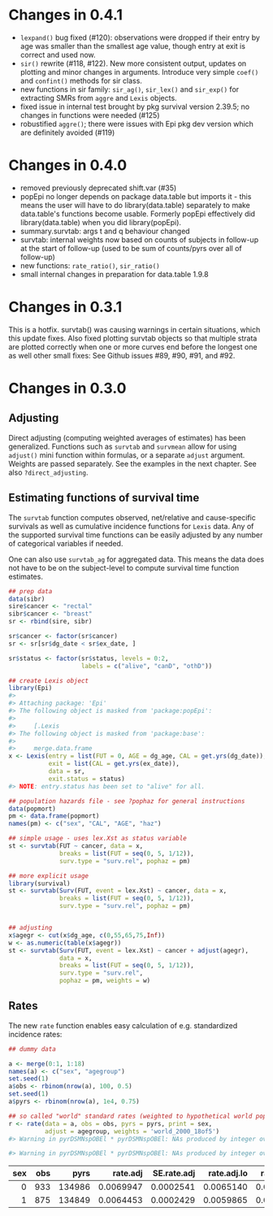 Changes in 0.4.1
================

-   `lexpand()` bug fixed (\#120): observations were dropped if their entry by age was smaller than the smallest age value, though entry at exit is correct and used now.
-   `sir()` rewrite (\#118, \#122). New more consistent output, updates on plotting and minor changes in arguments. Introduce very simple `coef()` and `confint()` methods for sir class.
-   new functions in sir family: `sir_ag()`, `sir_lex()` and `sir_exp()` for extracting SMRs from `aggre` and `Lexis` objects.
-   fixed issue in internal test brought by pkg survival version 2.39.5; no changes in functions were needed (\#125)
-   robustified `aggre()`; there were issues with Epi pkg dev version which are definitely avoided (\#119)

Changes in 0.4.0
================

-   removed previously deprecated shift.var (\#35)
-   popEpi no longer depends on package data.table but imports it - this means the user will have to do library(data.table) separately to make data.table's functions become usable. Formerly popEpi effectively did library(data.table) when you did library(popEpi).
-   summary.survtab: args t and q behaviour changed
-   survtab: internal weights now based on counts of subjects in follow-up at the start of follow-up (used to be sum of counts/pyrs over all of follow-up)
-   new functions: `rate_ratio()`, `sir_ratio()`
-   small internal changes in preparation for data.table 1.9.8

Changes in 0.3.1
================

This is a hotfix. survtab() was causing warnings in certain situations, which this update fixes. Also fixed plotting survtab objects so that multiple strata are plotted correctly when one or more curves end before the longest one as well other small fixes: See Github issues \#89, \#90, \#91, and \#92.

Changes in 0.3.0
================

Adjusting
---------

Direct adjusting (computing weighted averages of estimates) has been generalized. Functions such as `survtab` and `survmean` allow for using `adjust()` mini function within formulas, or a separate `adjust` argument. Weights are passed separately. See the examples in the next chapter. See also `?direct_adjusting`.

Estimating functions of survival time
-------------------------------------

The `survtab` function computes observed, net/relative and cause-specific survivals as well as cumulative incidence functions for `Lexis` data. Any of the supported survival time functions can be easily adjusted by any number of categorical variables if needed.

One can also use `survtab_ag` for aggregated data. This means the data does not have to be on the subject-level to compute survival time function estimates.

``` r
## prep data
data(sibr)
sire$cancer <- "rectal"
sibr$cancer <- "breast"
sr <- rbind(sire, sibr)

sr$cancer <- factor(sr$cancer)
sr <- sr[sr$dg_date < sr$ex_date, ]

sr$status <- factor(sr$status, levels = 0:2, 
                    labels = c("alive", "canD", "othD"))

## create Lexis object
library(Epi)
#> 
#> Attaching package: 'Epi'
#> The following object is masked from 'package:popEpi':
#> 
#>     [.Lexis
#> The following object is masked from 'package:base':
#> 
#>     merge.data.frame
x <- Lexis(entry = list(FUT = 0, AGE = dg_age, CAL = get.yrs(dg_date)), 
           exit = list(CAL = get.yrs(ex_date)), 
           data = sr,
           exit.status = status)
#> NOTE: entry.status has been set to "alive" for all.

## population hazards file - see ?pophaz for general instructions
data(popmort)
pm <- data.frame(popmort)
names(pm) <- c("sex", "CAL", "AGE", "haz")

## simple usage - uses lex.Xst as status variable
st <- survtab(FUT ~ cancer, data = x,
              breaks = list(FUT = seq(0, 5, 1/12)),
              surv.type = "surv.rel", pophaz = pm)

## more explicit usage
library(survival)
st <- survtab(Surv(FUT, event = lex.Xst) ~ cancer, data = x,
              breaks = list(FUT = seq(0, 5, 1/12)),
              surv.type = "surv.rel", pophaz = pm)


## adjusting
x$agegr <- cut(x$dg_age, c(0,55,65,75,Inf))
w <- as.numeric(table(x$agegr))
st <- survtab(Surv(FUT, event = lex.Xst) ~ cancer + adjust(agegr), 
              data = x,
              breaks = list(FUT = seq(0, 5, 1/12)),
              surv.type = "surv.rel", 
              pophaz = pm, weights = w)
```

Rates
-----

The new `rate` function enables easy calculation of e.g. standardized incidence rates:

``` r
## dummy data

a <- merge(0:1, 1:18)
names(a) <- c("sex", "agegroup")
set.seed(1)
a$obs <- rbinom(nrow(a), 100, 0.5)
set.seed(1)
a$pyrs <- rbinom(nrow(a), 1e4, 0.75)

## so called "world" standard rates (weighted to hypothetical world pop in 2000)
r <- rate(data = a, obs = obs, pyrs = pyrs, print = sex, 
          adjust = agegroup, weights = 'world_2000_18of5')
#> Warning in pyrDSMNspOBEl * pyrDSMNspOBEl: NAs produced by integer overflow

#> Warning in pyrDSMNspOBEl * pyrDSMNspOBEl: NAs produced by integer overflow
```

|  sex|  obs|    pyrs|   rate.adj|  SE.rate.adj|  rate.adj.lo|  rate.adj.hi|       rate|  SE.rate|    rate.lo|    rate.hi|
|----:|----:|-------:|----------:|------------:|------------:|------------:|----------:|--------:|----------:|----------:|
|    0|  933|  134986|  0.0069947|    0.0002541|    0.0065140|    0.0075108|  0.0069118|       NA|  0.0064822|  0.0073699|
|    1|  875|  134849|  0.0064453|    0.0002429|    0.0059865|    0.0069394|  0.0064887|       NA|  0.0060727|  0.0069332|
